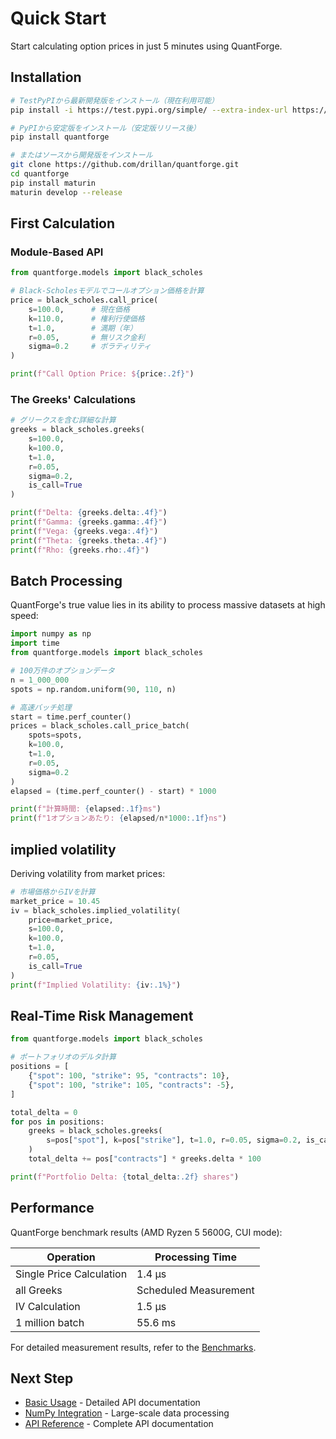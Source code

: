 # Quick Start

Start calculating option prices in just 5 minutes using QuantForge.

## Installation

```bash
# TestPyPIから最新開発版をインストール（現在利用可能）
pip install -i https://test.pypi.org/simple/ --extra-index-url https://pypi.org/simple/ quantforge

# PyPIから安定版をインストール（安定版リリース後）
pip install quantforge

# またはソースから開発版をインストール
git clone https://github.com/drillan/quantforge.git
cd quantforge
pip install maturin
maturin develop --release
```

## First Calculation

### Module-Based API

```python
from quantforge.models import black_scholes

# Black-Scholesモデルでコールオプション価格を計算
price = black_scholes.call_price(
    s=100.0,      # 現在価格
    k=110.0,      # 権利行使価格
    t=1.0,        # 満期（年）
    r=0.05,       # 無リスク金利
    sigma=0.2     # ボラティリティ
)

print(f"Call Option Price: ${price:.2f}")
```

### The Greeks' Calculations

```python
# グリークスを含む詳細な計算
greeks = black_scholes.greeks(
    s=100.0,
    k=100.0,
    t=1.0,
    r=0.05,
    sigma=0.2,
    is_call=True
)

print(f"Delta: {greeks.delta:.4f}")
print(f"Gamma: {greeks.gamma:.4f}")
print(f"Vega: {greeks.vega:.4f}")
print(f"Theta: {greeks.theta:.4f}")
print(f"Rho: {greeks.rho:.4f}")
```

## Batch Processing

QuantForge's true value lies in its ability to process massive datasets at high speed:

```python
import numpy as np
import time
from quantforge.models import black_scholes

# 100万件のオプションデータ
n = 1_000_000
spots = np.random.uniform(90, 110, n)

# 高速バッチ処理
start = time.perf_counter()
prices = black_scholes.call_price_batch(
    spots=spots,
    k=100.0,
    t=1.0,
    r=0.05,
    sigma=0.2
)
elapsed = (time.perf_counter() - start) * 1000

print(f"計算時間: {elapsed:.1f}ms")
print(f"1オプションあたり: {elapsed/n*1000:.1f}ns")
```

## implied volatility

Deriving volatility from market prices:

```python
# 市場価格からIVを計算
market_price = 10.45
iv = black_scholes.implied_volatility(
    price=market_price,
    s=100.0,
    k=100.0,
    t=1.0,
    r=0.05,
    is_call=True
)
print(f"Implied Volatility: {iv:.1%}")
```


## Real-Time Risk Management

```python
from quantforge.models import black_scholes

# ポートフォリオのデルタ計算
positions = [
    {"spot": 100, "strike": 95, "contracts": 10},
    {"spot": 100, "strike": 105, "contracts": -5},
]

total_delta = 0
for pos in positions:
    greeks = black_scholes.greeks(
        s=pos["spot"], k=pos["strike"], t=1.0, r=0.05, sigma=0.2, is_call=True
    )
    total_delta += pos["contracts"] * greeks.delta * 100

print(f"Portfolio Delta: {total_delta:.2f} shares")
```

## Performance

QuantForge benchmark results (AMD Ryzen 5 5600G, CUI mode):

| Operation | Processing Time |
|------|----------|
| Single Price Calculation | 1.4 μs |
| all Greeks | Scheduled Measurement |
| IV Calculation | 1.5 μs |
| 1 million batch | 55.6 ms |

For detailed measurement results, refer to the [Benchmarks](performance/benchmarks.md).

## Next Step

- [Basic Usage](user_guide/basic_usage.md) - Detailed API documentation
- [NumPy Integration](user_guide/numpy_integration.md) - Large-scale data processing
- [API Reference](api/python/index.md) - Complete API documentation
